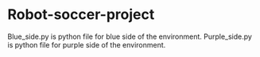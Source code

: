 # Robot-soccer-project

Blue_side.py is python file for blue side of the environment.
Purple_side.py is python file for purple side of the environment.

